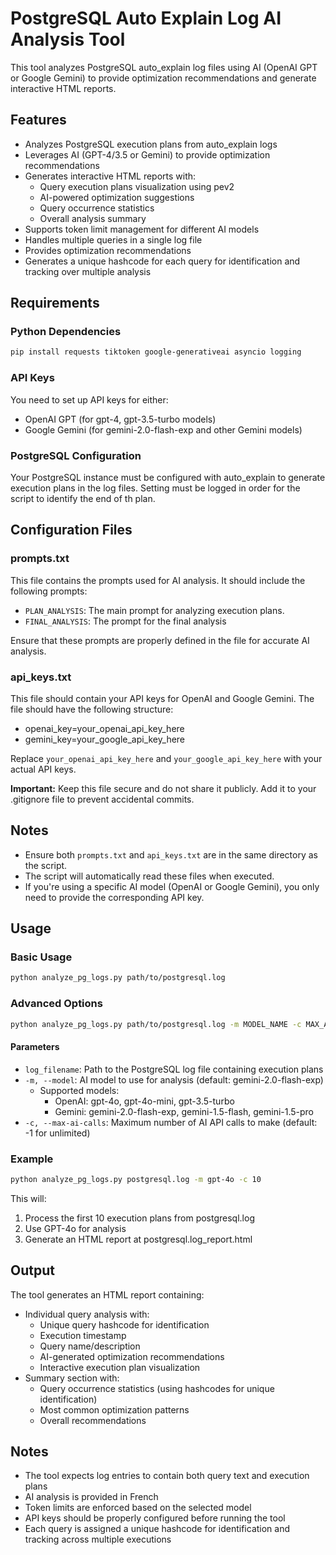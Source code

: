 # PostgreSQL Auto Explain Log AI Analysis Tool

This tool analyzes PostgreSQL auto_explain log files using AI (OpenAI GPT or Google Gemini) to provide optimization recommendations and generate interactive HTML reports.

## Features

- Analyzes PostgreSQL execution plans from auto_explain logs
- Leverages AI (GPT-4/3.5 or Gemini) to provide optimization recommendations
- Generates interactive HTML reports with:
    - Query execution plans visualization using pev2
    - AI-powered optimization suggestions
    - Query occurrence statistics
    - Overall analysis summary
- Supports token limit management for different AI models
- Handles multiple queries in a single log file
- Provides optimization recommendations
- Generates a unique hashcode for each query for identification and tracking over multiple analysis


## Requirements

### Python Dependencies

```bash
pip install requests tiktoken google-generativeai asyncio logging
```

### API Keys

You need to set up API keys for either:
- OpenAI GPT (for gpt-4, gpt-3.5-turbo models)
- Google Gemini (for gemini-2.0-flash-exp and other Gemini models)

### PostgreSQL Configuration

Your PostgreSQL instance must be configured with auto_explain to generate execution plans in the log files.
Setting must be logged in order for the script to identify the end of th plan.

## Configuration Files

### prompts.txt

This file contains the prompts used for AI analysis. It should include the following prompts:

- `PLAN_ANALYSIS`: The main prompt for analyzing execution plans.
- `FINAL_ANALYSIS`: The prompt for the final analysis

Ensure that these prompts are properly defined in the file for accurate AI analysis.

### api_keys.txt

This file should contain your API keys for OpenAI and Google Gemini. The file should have the following structure:
- openai_key=your_openai_api_key_here
- gemini_key=your_google_api_key_here

Replace `your_openai_api_key_here` and `your_google_api_key_here` with your actual API keys.

**Important:** Keep this file secure and do not share it publicly. Add it to your .gitignore file to prevent accidental commits.

## Notes

- Ensure both `prompts.txt` and `api_keys.txt` are in the same directory as the script.
- The script will automatically read these files when executed.
- If you're using a specific AI model (OpenAI or Google Gemini), you only need to provide the corresponding API key.

## Usage

### Basic Usage

```bash
python analyze_pg_logs.py path/to/postgresql.log
```

### Advanced Options

```bash
python analyze_pg_logs.py path/to/postgresql.log -m MODEL_NAME -c MAX_AI_CALLS
```

#### Parameters

- `log_filename`: Path to the PostgreSQL log file containing execution plans
- `-m, --model`: AI model to use for analysis (default: gemini-2.0-flash-exp)
    - Supported models:
        - OpenAI: gpt-4o, gpt-4o-mini, gpt-3.5-turbo
        - Gemini: gemini-2.0-flash-exp, gemini-1.5-flash, gemini-1.5-pro
- `-c, --max-ai-calls`: Maximum number of AI API calls to make (default: -1 for unlimited)

### Example

```bash
python analyze_pg_logs.py postgresql.log -m gpt-4o -c 10
```

This will:
1. Process the first 10 execution plans from postgresql.log
2. Use GPT-4o for analysis
3. Generate an HTML report at postgresql.log_report.html

## Output

The tool generates an HTML report containing:
- Individual query analysis with:
    - Unique query hashcode for identification
    - Execution timestamp
    - Query name/description
    - AI-generated optimization recommendations
    - Interactive execution plan visualization
- Summary section with:
    - Query occurrence statistics (using hashcodes for unique identification)
    - Most common optimization patterns
    - Overall recommendations

## Notes

- The tool expects log entries to contain both query text and execution plans
- AI analysis is provided in French
- Token limits are enforced based on the selected model
- API keys should be properly configured before running the tool
- Each query is assigned a unique hashcode for identification and tracking across multiple executions

